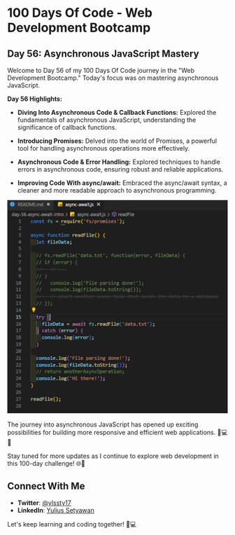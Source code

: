 # 100 Days Of Code - Web Development Bootcamp

## Day 56: Asynchronous JavaScript Mastery

Welcome to Day 56 of my 100 Days Of Code journey in the "Web Development Bootcamp." Today's focus was on mastering asynchronous JavaScript.

**Day 56 Highlights:**

- **Diving Into Asynchronous Code & Callback Functions:** Explored the fundamentals of asynchronous JavaScript, understanding the significance of callback functions.

- **Introducing Promises:** Delved into the world of Promises, a powerful tool for handling asynchronous operations more effectively.

- **Asynchronous Code & Error Handling:** Explored techniques to handle errors in asynchronous code, ensuring robust and reliable applications.

- **Improving Code With async/await:** Embraced the async/await syntax, a cleaner and more readable approach to asynchronous programming.

![Day 56 Preview](preview.png)

The journey into asynchronous JavaScript has opened up exciting possibilities for building more responsive and efficient web applications. 🚀💻✨

Stay tuned for more updates as I continue to explore web development in this 100-day challenge! 🌐💯

## Connect With Me

- **Twitter**: [@ylssty17](https://twitter.com/ylssty17)
- **LinkedIn**: [Yulius Setyawan](https://linkedin.com/in/yulius17)

Let's keep learning and coding together! 🌟💻
